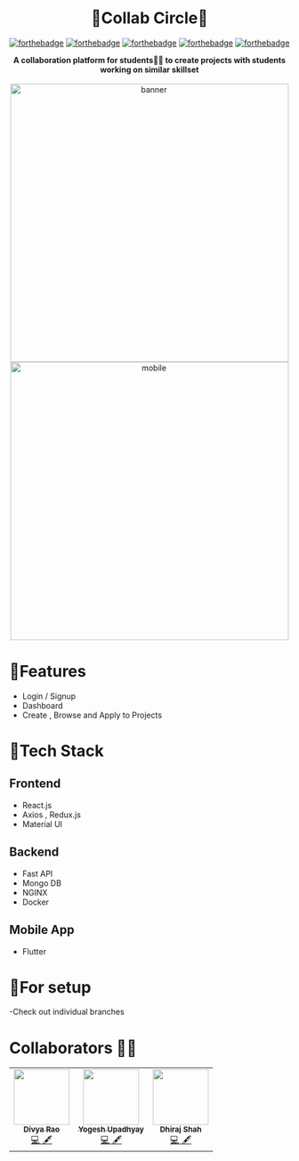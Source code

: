 
<div align = "center"> <h1>🔶Collab Circle🔶</h1> </div>

<div align = "center">

[![forthebadge](https://forthebadge.com/images/badges/built-by-developers.svg)](https://forthebadge.com)
[![forthebadge](https://forthebadge.com/images/badges/made-with-python.svg)](https://forthebadge.com)
[![forthebadge](https://forthebadge.com/images/badges/uses-js.svg)](https://forthebadge.com)
[![forthebadge](https://forthebadge.com/images/badges/uses-git.svg)](https://forthebadge.com)
[![forthebadge](https://forthebadge.com/images/badges/built-with-love.svg)](https://forthebadge.com)

</div>

 <div align = "center" >  <b>A collaboration platform for students👨‍💻 to create projects with students working on similar skillset</b> </div>
 <div align = "center" >
 
 <br>
 <a href="https://ibb.co/5Wd9BL0"><img src="https://i.ibb.co/svhPyqf/banner.png" alt="banner" border="0" width = "500"></a>
 <a href="https://ibb.co/9NG7MPv"><img src="https://i.ibb.co/FKnFPpW/mobile.png" alt="mobile" border="0" width = "500"></a>
 </div>
 
# 🔸Features
- Login / Signup
- Dashboard
- Create , Browse and Apply to Projects

# 🔸Tech Stack
## Frontend
- React.js
- Axios , Redux.js 
- Material UI
## Backend 
- Fast API
- Mongo DB
- NGINX
- Docker
## Mobile App
- Flutter
# 🔸For setup
-Check out individual branches

# Collaborators 👦👧

<table>
  <tbody><tr>
    <td align="center"><a href="https://github.com/dsrao711"><img alt="" src="https://avatars.githubusercontent.com/dsrao711" width="100px;"><br><sub><b>
  Divya Rao </b></sub></a><br><a href="https://github.com/YogeshUpdhyay/CollabCircle/commits?author=dsrao711" title="Code">💻 🖋</a></td></a></td>
    <td align="center"><a href="https://github.com/YogeshUpdhyay"><img alt="" src="https://avatars.githubusercontent.com/YogeshUpdhyay" width="100px;"><br><sub><b>Yogesh Upadhyay
    </b></sub></a><br><a href="https://github.com/YogeshUpdhyay/CollabCircle/commits?author=YogeshUpdhyay" title="Code">💻 🖋</a></td> </a></td>
    <td align="center"><a href="https://github.com/dhirajssh"><img alt="" src="https://avatars.githubusercontent.com/dhirajssh" width="100px;"><br><sub><b>Dhiraj Shah
    </b></sub></a><br><a href= "https://github.com/YogeshUpdhyay/CollabCircle/commits?author=dhirajssh" title="Code">💻 🖋</a></td> </a></td>
  </tr>
</tbody></table>

